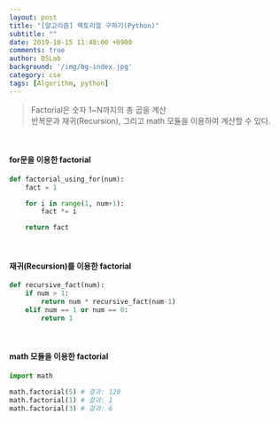 ```yaml
---
layout: post
title: "[알고리즘] 팩토리얼 구하기(Python)"
subtitle: ""
date: 2019-10-15 11:40:00 +0900
comments: true
author: DSLab
background: '/img/bg-index.jpg'
category: cse
tags: [Algorithm, python]
---
```


> Factorial은 숫자 1~N까지의 총 곱을 계산<br>
반복문과 재귀(Recursion), 그리고 math 모듈을 이용하여 계산할 수 있다.

<br>

#### for문을 이용한 factorial

```python
def factorial_using_for(num):
    fact = 1

    for i in range(1, num+1):
        fact *= i

    return fact
```

<br>

#### 재귀(Recursion)를 이용한 factorial

```python
def recursive_fact(num):
    if num > 1:
        return num * recursive_fact(num-1)
    elif num == 1 or num == 0:
        return 1
```

<br>

#### math 모듈을 이용한 factorial

```python
import math

math.factorial(5) # 결과: 120
math.factorial(1) # 결과: 1
math.factorial(3) # 결과: 6
```

<br>